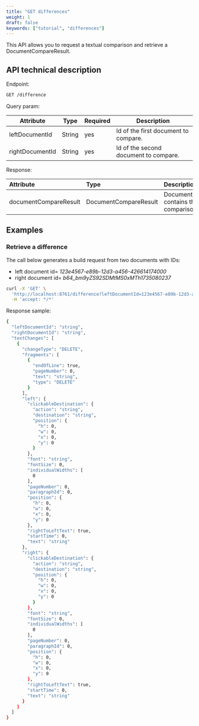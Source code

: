 ```yaml
---
title: "GET differences"
weight: 1
draft: false
keywords: ["tutorial", "differences"]
---
```


This API allows you to request a textual comparison and retrieve a DocumentCompareResult.

## API technical description

Endpoint:
```bash
GET /difference
```

Query param:

| Attribute             | Type                  | Required | Description                           |
| --------------------- | --------------------- | -------- |---------------------------------------|
| leftDocumentId        | String                | yes      | Id of the first document to compare.  |
| rightDocumentId       | String                | yes      | Id of the second document to compare. |

Response:

| Attribute             | Type                  | Description                                                  |
| :-------------------- | :-------------------- |:-------------------------------------------------------------|
| documentCompareResult | DocumentCompareResult | DocumentCompareResult contains the result of the comparison. |

## Examples

### Retrieve a difference

The call below generates a build request from two documents with IDs:
- left document id= _123e4567-e89b-12d3-a456-426614174000_
- right document id= _b64_bm9yZS92SDMtMS0xMTh1735080237_

```bash
curl -X 'GET' \
  'http://localhost:8761/difference?leftDocumentId=123e4567-e89b-12d3-a456-426614174000&rightDocumentId=b64_bm9yZS92SDMtMS0xMTh1735080237' \
  -H 'accept: */*'
```

Response sample:

```bash
{
  "leftDocumentId": "string",
  "rightDocumentId": "string",
  "textChanges": [
    {
      "changeType": "DELETE",
      "fragments": [
        {
          "endOfLine": true,
          "pageNumber": 0,
          "text": "string",
          "type": "DELETE"
        }
      ],
      "left": {
        "clickableDestination": {
          "action": "string",
          "destination": "string",
          "position": {
            "h": 0,
            "w": 0,
            "x": 0,
            "y": 0
          }
        },
        "font": "string",
        "fontSize": 0,
        "individualWidths": [
          0
        ],
        "pageNumber": 0,
        "paragraphId": 0,
        "position": {
          "h": 0,
          "w": 0,
          "x": 0,
          "y": 0
        },
        "rightToLeftText": true,
        "startTime": 0,
        "text": "string"
      },
      "right": {
        "clickableDestination": {
          "action": "string",
          "destination": "string",
          "position": {
            "h": 0,
            "w": 0,
            "x": 0,
            "y": 0
          }
        },
        "font": "string",
        "fontSize": 0,
        "individualWidths": [
          0
        ],
        "pageNumber": 0,
        "paragraphId": 0,
        "position": {
          "h": 0,
          "w": 0,
          "x": 0,
          "y": 0
        },
        "rightToLeftText": true,
        "startTime": 0,
        "text": "string"
      }
    }
  ]
}
```